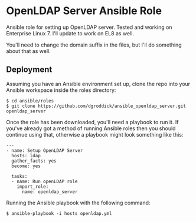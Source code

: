 # OpenLDAP Server Ansible Role

Ansible role for setting up OpenLDAP server.
Tested and working on Enterprise Linux 7. I'll update to work on EL8 as well.

You'll need to change the domain suffix in the files, but I'll do something about that as well.

## Deployment

Assuming you have an Ansible environment set up, clone the repo into your Ansible workspace inside the roles directory:

```
$ cd ansible/roles
$ git clone https://github.com/dgroddick/ansible_openldap_server.git openldap_server
```

Once the role has been downloaded, you'll need a playbook to run it. If you've already got a method of running Ansible roles then you should
continue using that, otherwise a playbook might look something like this:

```
---
- name: Setup OpenLDAP Server
  hosts: ldap
  gather_facts: yes
  become: yes

  tasks:
  - name: Run openLDAP role
    import_role:
      name: openldap_server
```

Running the Ansible playbook with the following command:

```
$ ansible-playbook -i hosts openldap.yml
```